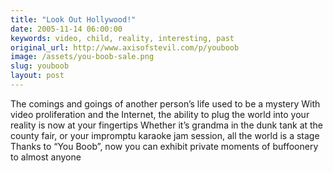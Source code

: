 ```yaml
---
title: "Look Out Hollywood!"
date: 2005-11-14 06:00:00
keywords: video, child, reality, interesting, past
original_url: http://www.axisofstevil.com/p/youboob
image: /assets/you-boob-sale.png
slug: youboob
layout: post
---
```


The comings and goings of another person’s life used to be a mystery With video proliferation and the Internet, the ability to plug the world into your reality is now at your fingertips Whether it’s grandma in the dunk tank at the county fair, or your impromptu karaoke jam session, all the world is a stage Thanks to “You Boob”, now you can exhibit private moments of buffoonery to almost anyone

